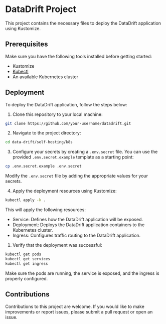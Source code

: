 # DataDrift Project

This project contains the necessary files to deploy the DataDrift application using Kustomize.

## Prerequisites

Make sure you have the following tools installed before getting started:

- Kustomize
- [Kubectl](https://kubernetes.io/docs/tasks/tools/)
- An available Kubernetes cluster

## Deployment

To deploy the DataDrift application, follow the steps below:

1.  Clone this repository to your local machine:

```bash
git clone https://github.com/your-username/datadrift.git
```

2.  Navigate to the project directory:

```bash
cd data-drift/self-hosting/k8s
```

3.  Configure your secrets by creating a `.env.secret` file. You can use the provided `.env.secret.example` template as a starting point:

```bash
cp .env.secret.example .env.secret
```

Modify the `.env.secret` file by adding the appropriate values for your secrets.

4.  Apply the deployment resources using Kustomize:

```bash
kubectl apply -k .
```

This will apply the following resources:

- Service: Defines how the DataDrift application will be exposed.
- Deployment: Deploys the DataDrift application containers to the Kubernetes cluster.
- Ingress: Configures traffic routing to the DataDrift application.

1.  Verify that the deployment was successful:

```bash
kubectl get pods
kubectl get services
kubectl get ingress
```

Make sure the pods are running, the service is exposed, and the ingress is properly configured.

## Contributions

Contributions to this project are welcome. If you would like to make improvements or report issues, please submit a pull request or open an issue.
